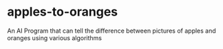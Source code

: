 # apples-to-oranges
An AI Program that can tell the difference between pictures of apples and oranges using various algorithms
